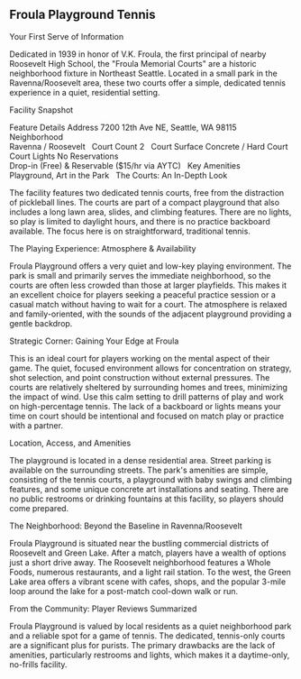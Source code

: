 ## Froula Playground Tennis

Your First Serve of Information

Dedicated in 1939 in honor of V.K. Froula, the first principal of nearby Roosevelt High School, the "Froula Memorial Courts" are a historic neighborhood fixture in Northeast Seattle. Located in a small park in the Ravenna/Roosevelt area, these two courts offer a simple, dedicated tennis experience in a quiet, residential setting.   

Facility Snapshot

Feature	Details
Address	
7200 12th Ave NE, Seattle, WA 98115    
Neighborhood	
Ravenna / Roosevelt    
Court Count	
2    
Court Surface	Concrete / Hard Court
Court Lights	No
Reservations	
Drop-in (Free) & Reservable ($15/hr via AYTC)    
Key Amenities	
Playground, Art in the Park    
The Courts: An In-Depth Look

The facility features two dedicated tennis courts, free from the distraction of pickleball lines. The courts are part of a compact playground that also includes a long lawn area, slides, and climbing features. There are no lights, so play is limited to daylight hours, and there is no practice backboard available. The focus here is on straightforward, traditional tennis.   

The Playing Experience: Atmosphere & Availability

Froula Playground offers a very quiet and low-key playing environment. The park is small and primarily serves the immediate neighborhood, so the courts are often less crowded than those at larger playfields. This makes it an excellent choice for players seeking a peaceful practice session or a casual match without having to wait for a court. The atmosphere is relaxed and family-oriented, with the sounds of the adjacent playground providing a gentle backdrop.

Strategic Corner: Gaining Your Edge at Froula

This is an ideal court for players working on the mental aspect of their game. The quiet, focused environment allows for concentration on strategy, shot selection, and point construction without external pressures. The courts are relatively sheltered by surrounding homes and trees, minimizing the impact of wind. Use this calm setting to drill patterns of play and work on high-percentage tennis. The lack of a backboard or lights means your time on court should be intentional and focused on match play or practice with a partner.

Location, Access, and Amenities

The playground is located in a dense residential area. Street parking is available on the surrounding streets. The park's amenities are simple, consisting of the tennis courts, a playground with baby swings and climbing features, and some unique concrete art installations and seating. There are no public restrooms or drinking fountains at this facility, so players should come prepared.   

The Neighborhood: Beyond the Baseline in Ravenna/Roosevelt

Froula Playground is situated near the bustling commercial districts of Roosevelt and Green Lake. After a match, players have a wealth of options just a short drive away. The Roosevelt neighborhood features a Whole Foods, numerous restaurants, and a light rail station. To the west, the Green Lake area offers a vibrant scene with cafes, shops, and the popular 3-mile loop around the lake for a post-match cool-down walk or run.   

From the Community: Player Reviews Summarized

Froula Playground is valued by local residents as a quiet neighborhood park and a reliable spot for a game of tennis. The dedicated, tennis-only courts are a significant plus for purists. The primary drawbacks are the lack of amenities, particularly restrooms and lights, which makes it a daytime-only, no-frills facility.
